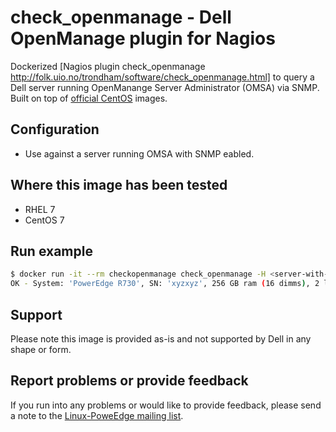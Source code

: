 # check_openmanage - Dell OpenManage plugin for Nagios

Dockerized [Nagios plugin check_openmanage http://folk.uio.no/trondham/software/check_openmanage.html] to query a Dell server running OpenManange Server Administrator (OMSA) via SNMP. Built on top of [official CentOS](https://registry.hub.docker.com/u/library/centos/) images.

## Configuration

  - Use against a server running OMSA with SNMP eabled.

## Where this image has been tested

  - RHEL 7
  - CentOS 7

## Run example

```bash
$ docker run -it --rm checkopenmanage check_openmanage -H <server-with-omsa>
OK - System: 'PowerEdge R730', SN: 'xyzxyz', 256 GB ram (16 dimms), 2 logical drives, 8 physical drives
```

## Support

Please note this image is provided as-is and not supported by Dell in any shape or form.

## Report problems or provide feedback

If you run into any problems or would like to provide feedback, please send a note to the [Linux-PoweEdge mailing list](https://lists.us.dell.com/mailman/listinfo/linux-poweredge).
